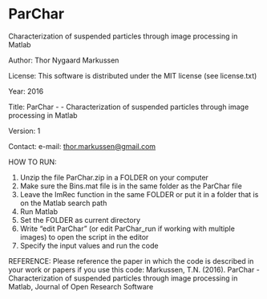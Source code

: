 # ParChar
Characterization of suspended particles through image processing in Matlab

Author: Thor Nygaard Markussen

License: This software is distributed under the MIT license (see license.txt)

Year: 2016

Title: ParChar - - Characterization of suspended particles through image processing in Matlab

Version: 1

Contact:
e-mail: thor.markussen@gmail.com

HOW TO RUN:
1) Unzip the file ParChar.zip in a FOLDER on your computer
2) Make sure the Bins.mat file is in the same folder as the ParChar file
3) Leave the ImRec function in the same FOLDER or put it in a folder that is on the Matlab search path
4) Run Matlab
5) Set the FOLDER as current directory
6) Write “edit ParChar” (or edit ParChar_run if working with multiple images) to open the script in the editor
7) Specify the input values and run the code

REFERENCE:
Please reference the paper in which the code is described in your work or papers if you use this code:
Markussen, T.N. (2016). ParChar - Characterization of suspended particles through image processing in Matlab, Journal of Open Research Software
